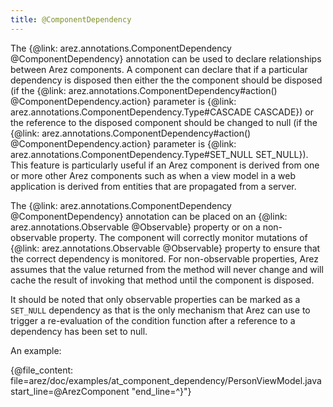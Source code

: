 ```yaml
---
title: @ComponentDependency
---
```


The {@link: arez.annotations.ComponentDependency @ComponentDependency} annotation can be used to declare relationships
between Arez components. A component can declare that if a particular dependency is disposed then either the the component
should be disposed (if the {@link: arez.annotations.ComponentDependency#action() @ComponentDependency.action}
parameter is {@link: arez.annotations.ComponentDependency.Type#CASCADE CASCADE}) or the reference to the disposed
component should be changed to null (if the {@link: arez.annotations.ComponentDependency#action() @ComponentDependency.action}
parameter is {@link: arez.annotations.ComponentDependency.Type#SET_NULL SET_NULL}). This feature is particularly
useful if an Arez component is derived from one or more other Arez components such as when a view model in a web
application is derived from entities that are propagated from a server.

The {@link: arez.annotations.ComponentDependency @ComponentDependency} annotation can be placed on an {@link: arez.annotations.Observable @Observable}
property or on a non-observable property. The component will correctly monitor mutations of
{@link: arez.annotations.Observable @Observable} property to ensure that the correct dependency is monitored. For non-observable
properties, Arez assumes that the value returned from the method will never change and will cache the result
of invoking that method until the component is disposed.

It should be noted that only observable properties can be marked as a `SET_NULL` dependency as that is the
only mechanism that Arez can use to trigger a re-evaluation of the condition function after a reference to
a dependency has been set to null.

An example:

{@file_content: file=arez/doc/examples/at_component_dependency/PersonViewModel.java start_line=@ArezComponent "end_line=^}"}
